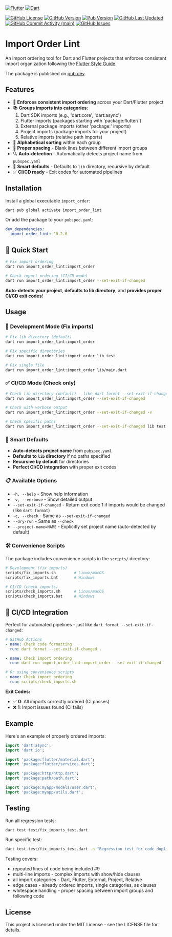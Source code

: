 [![Flutter](https://img.shields.io/badge/Flutter-%2302569B.svg?style=for-the-badge&logo=Flutter&logoColor=white)](https://flutter.dev)
[![Dart](https://img.shields.io/badge/dart-%230175C2.svg?style=for-the-badge&logo=dart&logoColor=white)](https://dart.dev)

[![GitHub License](https://img.shields.io/github/license/anusii/import_order_lint)](https://raw.githubusercontent.com/anusii/import_order_lint/main/LICENSE)
[![GitHub Version](https://img.shields.io/badge/dynamic/yaml?url=https://raw.githubusercontent.com/anusii/import_order_lint/master/pubspec.yaml&query=$.version&label=version&logo=github)](https://github.com/anusii/import_order_lint/blob/dev/CHANGELOG.md)
[![Pub Version](https://img.shields.io/pub/v/import_order_lint?label=pub.dev&labelColor=333940&logo=flutter)](https://pub.dev/packages/import_order_lint)
[![GitHub Last Updated](https://img.shields.io/github/last-commit/anusii/import_order_lint?label=last%20updated)](https://github.com/anusii/import_order_lint/commits/main/)
[![GitHub Commit Activity (main)](https://img.shields.io/github/commit-activity/w/anusii/import_order_lint/main)](https://github.com/anusii/import_order_lint/commits/main/)
[![GitHub Issues](https://img.shields.io/github/issues/anusii/import_order_lint)](https://github.com/anusii/import_order_lint/issues)

# Import Order Lint

An import ordering tool for Dart and Flutter projects that enforces
consistent import organization following the [Flutter Style
Guide](https://survivor.togaware.com/gnulinux/flutter-style-imports.html).

The package is published on [pub.dev](https://pub.dev/packages/import_order_lint).

## Features

- 🔧 **Enforces consistent import ordering** across your Dart/Flutter project
- 📚 **Groups imports into categories**:
  1. Dart SDK imports (e.g., 'dart:core', 'dart:async')
  2. Flutter imports (packages starting with 'package:flutter/')
  3. External package imports (other 'package:' imports)
  4. Project imports (package imports for your project)
  5. Relative imports (relative path imports)
- 🎨 **Alphabetical sorting** within each group
- 📏 **Proper spacing** - Blank lines between different import groups
- 🔍 **Auto-detection** - Automatically detects project name from `pubspec.yaml`
- 📁 **Smart defaults** - Defaults to `lib` directory, recursive by default
- ✅ **CI/CD ready** - Exit codes for automated pipelines

## Installation

Install a global executable `import_order`:

```bash
dart pub global activate import_order_lint
```

Or add the package to your `pubspec.yaml`:

```yaml
dev_dependencies:
  import_order_lint: ^0.2.0
```

## 🎯 Quick Start

```bash
# Fix import ordering
dart run import_order_lint:import_order

# Check import ordering (CI/CD mode)
dart run import_order_lint:import_order --set-exit-if-changed
```

**Auto-detects your project**, **defaults to lib directory**, and **provides proper CI/CD exit codes**!

## Usage

### 🔧 **Development Mode** (Fix imports)
```bash
# Fix lib directory (default)
dart run import_order_lint:import_order

# Fix specific directories
dart run import_order_lint:import_order lib test

# Fix single file
dart run import_order_lint:import_order lib/main.dart
```

### ✅ **CI/CD Mode** (Check only)
```bash
# Check lib directory (default) - like dart format --set-exit-if-changed
dart run import_order_lint:import_order --set-exit-if-changed

# Check with verbose output
dart run import_order_lint:import_order --set-exit-if-changed -v

# Check specific paths
dart run import_order_lint:import_order --set-exit-if-changed lib test
```

### 🎯 **Smart Defaults**
- **Auto-detects project name** from `pubspec.yaml`
- **Defaults to `lib` directory** if no paths specified
- **Recursive by default** for directories
- **Perfect CI/CD integration** with proper exit codes

### 📋 **Available Options**
- `-h, --help` - Show help information
- `-v, --verbose` - Show detailed output
- `--set-exit-if-changed` - Return exit code 1 if imports would be changed (like `dart format`)
- `-c, --check` - Same as `--set-exit-if-changed`
- `--dry-run` - Same as `--check`
- `--project-name=NAME` - Explicitly set project name (auto-detected by default)

### 🛠️ **Convenience Scripts**

The package includes convenience scripts in the `scripts/` directory:

```bash
# Development (fix imports)
scripts/fix_imports.sh        # Linux/macOS
scripts/fix_imports.bat       # Windows

# CI/CD (check imports)
scripts/check_imports.sh      # Linux/macOS
scripts/check_imports.bat     # Windows
```

## 🚀 **CI/CD Integration**

Perfect for automated pipelines - just like `dart format --set-exit-if-changed`:

```yaml
# GitHub Actions
- name: Check code formatting
  run: dart format --set-exit-if-changed .

- name: Check import ordering
  run: dart run import_order_lint:import_order --set-exit-if-changed

# Or using convenience scripts
- name: Check import ordering
  run: scripts/check_imports.sh
```

**Exit Codes:**
- ✅ **0**: All imports correctly ordered (CI passes)
- ❌ **1**: Import issues found (CI fails)

## Example

Here's an example of properly ordered imports:

```dart
import 'dart:async';
import 'dart:io';

import 'package:flutter/material.dart';
import 'package:flutter/services.dart';

import 'package:http/http.dart';
import 'package:path/path.dart';

import 'package:myapp/models/user.dart';
import 'package:myapp/utils.dart';
```

## Testing

Run all regression tests:

```bash
dart test test/fix_imports_test.dart
```

Run specific test:

```bash
dart test test/fix_imports_test.dart -n "Regression test for code duplication"
```

Testing covers:

+ repeated lines of code being included #9
+ multi-line imports - complex imports with show/hide clauses
+ all import categories - Dart, Flutter, External, Project, Relative
+ edge cases - already ordered imports, single categories, as clauses
+ whitespace handling - proper spacing between import groups and following code

## License

This project is licensed under the MIT License - see the LICENSE file
for details.
